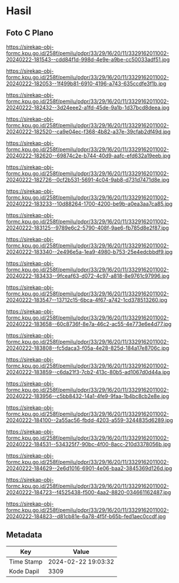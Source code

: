 # Hasil

## Foto C Plano

https://sirekap-obj-formc.kpu.go.id/258f/pemilu/pdpr/33/29/16/20/11/3329162011002-20240222-181543--cdd84f1d-998d-4e9e-a9be-cc50033adf51.jpg

https://sirekap-obj-formc.kpu.go.id/258f/pemilu/pdpr/33/29/16/20/11/3329162011002-20240222-182053--1f499b81-6910-4196-a743-635ccdfe3f1b.jpg

https://sirekap-obj-formc.kpu.go.id/258f/pemilu/pdpr/33/29/16/20/11/3329162011002-20240222-182432--3d24eee2-a1fd-45de-9a1b-1d37bcd8deea.jpg

https://sirekap-obj-formc.kpu.go.id/258f/pemilu/pdpr/33/29/16/20/11/3329162011002-20240222-182520--ca9e04ec-f368-4b82-a37e-39cfab2df49d.jpg

https://sirekap-obj-formc.kpu.go.id/258f/pemilu/pdpr/33/29/16/20/11/3329162011002-20240222-182620--69874c2e-b744-40d9-aafc-efd632a19eeb.jpg

https://sirekap-obj-formc.kpu.go.id/258f/pemilu/pdpr/33/29/16/20/11/3329162011002-20240222-182726--0cf2b531-5691-4c04-9ab8-d731d7471d8e.jpg

https://sirekap-obj-formc.kpu.go.id/258f/pemilu/pdpr/33/29/16/20/11/3329162011002-20240222-183233--10d88264-1700-4200-be9b-a0ea3aa7ca85.jpg

https://sirekap-obj-formc.kpu.go.id/258f/pemilu/pdpr/33/29/16/20/11/3329162011002-20240222-183125--9789e6c2-5790-408f-9ae6-fb785d8e2f87.jpg

https://sirekap-obj-formc.kpu.go.id/258f/pemilu/pdpr/33/29/16/20/11/3329162011002-20240222-183340--2e496e5a-1ea9-4980-b753-25e4edcbbdf9.jpg

https://sirekap-obj-formc.kpu.go.id/258f/pemilu/pdpr/33/29/16/20/11/3329162011002-20240222-183433--9fceaf63-d072-4c97-a818-8e9761c97996.jpg

https://sirekap-obj-formc.kpu.go.id/258f/pemilu/pdpr/33/29/16/20/11/3329162011002-20240222-183547--13712c15-6bca-4f67-a742-1cd378513260.jpg

https://sirekap-obj-formc.kpu.go.id/258f/pemilu/pdpr/33/29/16/20/11/3329162011002-20240222-183658--60c8736f-8e7a-46c2-ac55-4e773e6e4d77.jpg

https://sirekap-obj-formc.kpu.go.id/258f/pemilu/pdpr/33/29/16/20/11/3329162011002-20240222-183808--fc5daca3-f05a-4e28-825d-184a17e8706c.jpg

https://sirekap-obj-formc.kpu.go.id/258f/pemilu/pdpr/33/29/16/20/11/3329162011002-20240222-183859--c6da21f3-7cb2-413c-80b5-ad1067d0d44a.jpg

https://sirekap-obj-formc.kpu.go.id/258f/pemilu/pdpr/33/29/16/20/11/3329162011002-20240222-183956--c5bb8432-14a1-4fe9-9faa-1b4bc8cb2e8e.jpg

https://sirekap-obj-formc.kpu.go.id/258f/pemilu/pdpr/33/29/16/20/11/3329162011002-20240222-184100--2a55ac56-fbdd-4203-a559-3244835d6289.jpg

https://sirekap-obj-formc.kpu.go.id/258f/pemilu/pdpr/33/29/16/20/11/3329162011002-20240222-184531--534325f7-90bc-4f00-8acc-210d3378056b.jpg

https://sirekap-obj-formc.kpu.go.id/258f/pemilu/pdpr/33/29/16/20/11/3329162011002-20240222-184629--2e6d1016-6901-4e06-baa2-3845369d126d.jpg

https://sirekap-obj-formc.kpu.go.id/258f/pemilu/pdpr/33/29/16/20/11/3329162011002-20240222-184723--f4525438-f500-4aa2-8820-034661162487.jpg

https://sirekap-obj-formc.kpu.go.id/258f/pemilu/pdpr/33/29/16/20/11/3329162011002-20240222-184823--d81cb81e-6a78-4f5f-b65b-fed1aec0ccdf.jpg


## Metadata

| Key        | Value               |
| ---------- | ------------------- |
| Time Stamp | 2024-02-22 19:03:32 |
| Kode Dapil | 3309                |



